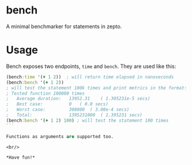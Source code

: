 # bench

A minimal benchmarker for statements in zepto.

# Usage

Bench exposes two endpoints, `time` and `bench`.
They are used like this:

````clojure
(bench:time '(+ 1 2))  ; will return time elapsed in nanoseconds
(bench:bench '(+ 1 2))
; will test the statement 100k times and print metrics in the format:
; Tested function 100000 times 
; 	Average duration:   13952.31 	( 1.395231e-5 secs) 
; 	Best case:          0 	( 0.0 secs) 
; 	Worst case:         308000 	( 3.08e-4 secs) 
; 	Total:              1395231000 	( 1.395231 secs)
(bench:bench '(+ 1 2) 100) ; will test the statement 100 times
```

Functions as arguments are supported too.

<br/>

*Have fun!*
